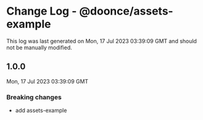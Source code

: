 # Change Log - @doonce/assets-example

This log was last generated on Mon, 17 Jul 2023 03:39:09 GMT and should not be manually modified.

## 1.0.0
Mon, 17 Jul 2023 03:39:09 GMT

### Breaking changes

- add assets-example

